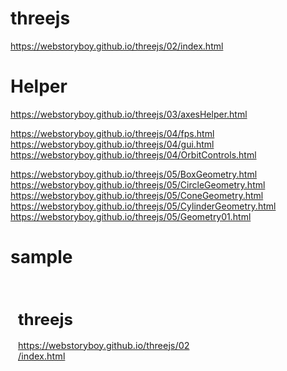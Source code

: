 # threejs

https://webstoryboy.github.io/threejs/02/index.html


# Helper

https://webstoryboy.github.io/threejs/03/axesHelper.html    


https://webstoryboy.github.io/threejs/04/fps.html
https://webstoryboy.github.io/threejs/04/gui.html
https://webstoryboy.github.io/threejs/04/OrbitControls.html   

https://webstoryboy.github.io/threejs/05/BoxGeometry.html   
https://webstoryboy.github.io/threejs/05/CircleGeometry.html   
https://webstoryboy.github.io/threejs/05/ConeGeometry.html   
https://webstoryboy.github.io/threejs/05/CylinderGeometry.html   
https://webstoryboy.github.io/threejs/05/Geometry01.html   



# sample
<div class="iframeboxWrap">
<div class="iframebox">
<iframe src="#" frameborder="0"></iframe>
</div>
</div>